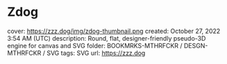 # Zdog

cover: https://zzz.dog/img/zdog-thumbnail.png
created: October 27, 2022 3:54 AM (UTC)
description: Round, flat, designer-friendly pseudo-3D engine for canvas and SVG
folder: BOOKMRKS-MTHRFCKR / DESGN-MTHRFCKR / SVG
tags: SVG
url: https://zzz.dog